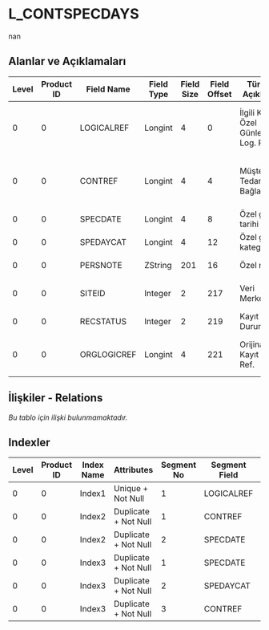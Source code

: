 # L_CONTSPECDAYS

nan

## Alanlar ve Açıklamaları

| Level | Product ID | Field Name | Field Type | Field Size | Field Offset | Türkçe Açıklama | Expression |
| ----- | ---------- | ---------- | ---------- | ---------- | ------------ | --------------- | ---------- |
| 0 | 0 | LOGICALREF | Longint | 4 | 0 | İlgili Kişi Özel Günler Log. Ref. | Contact Special Days Logical Reference |
| 0 | 0 | CONTREF | Longint | 4 | 4 | Müşteri / Tedarikçi Bağlantıları | Customer / Vendor Connections Logical Reference |
| 0 | 0 | SPECDATE | Longint | 4 | 8 | Özel gün tarihi | Special Day Date |
| 0 | 0 | SPEDAYCAT | Longint | 4 | 12 | Özel gün kategorisi | Special Day Category |
| 0 | 0 | PERSNOTE | ZString | 201 | 16 | Özel not | Special Note |
| 0 | 0 | SITEID | Integer | 2 | 217 | Veri Merkezi | Data Processing Site |
| 0 | 0 | RECSTATUS | Integer | 2 | 219 | Kayıt Durumu | Record Status |
| 0 | 0 | ORGLOGICREF | Longint | 4 | 221 | Orijinal Kayıt Log. Ref. | Original Record Logical Reference |

## İlişkiler - Relations

*Bu tablo için ilişki bulunmamaktadır.*

## Indexler

| Level | Product ID | Index Name | Attributes | Segment No | Segment Field | Sense |
| ----- | ---------- | ---------- | ---------- | ---------- | ------------- | ----- |
| 0 | 0 | Index1 | Unique + Not Null | 1 | LOGICALREF | Ascending |
| 0 | 0 | Index2 | Duplicate + Not Null | 1 | CONTREF | Ascending |
| 0 | 0 | Index2 | Duplicate + Not Null | 2 | SPECDATE | Ascending |
| 0 | 0 | Index3 | Duplicate + Not Null | 1 | SPECDATE | Ascending |
| 0 | 0 | Index3 | Duplicate + Not Null | 2 | SPEDAYCAT | Ascending |
| 0 | 0 | Index3 | Duplicate + Not Null | 3 | CONTREF | Ascending |
